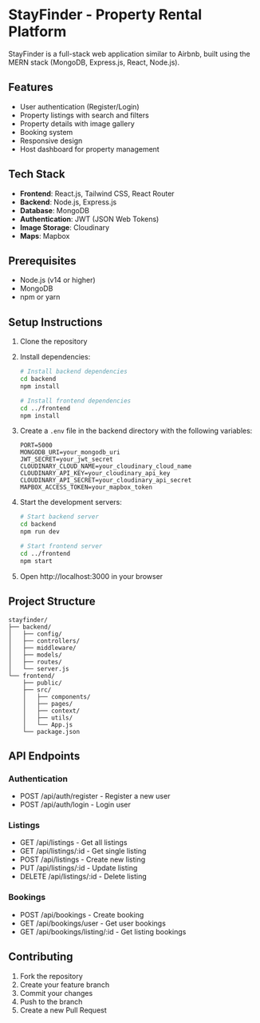 # StayFinder - Property Rental Platform

StayFinder is a full-stack web application similar to Airbnb, built using the MERN stack (MongoDB, Express.js, React, Node.js).

## Features

- User authentication (Register/Login)
- Property listings with search and filters
- Property details with image gallery
- Booking system
- Responsive design
- Host dashboard for property management

## Tech Stack

- **Frontend**: React.js, Tailwind CSS, React Router
- **Backend**: Node.js, Express.js
- **Database**: MongoDB
- **Authentication**: JWT (JSON Web Tokens)
- **Image Storage**: Cloudinary
- **Maps**: Mapbox

## Prerequisites

- Node.js (v14 or higher)
- MongoDB
- npm or yarn

## Setup Instructions

1. Clone the repository
2. Install dependencies:
   ```bash
   # Install backend dependencies
   cd backend
   npm install

   # Install frontend dependencies
   cd ../frontend
   npm install
   ```

3. Create a `.env` file in the backend directory with the following variables:
   ```
   PORT=5000
   MONGODB_URI=your_mongodb_uri
   JWT_SECRET=your_jwt_secret
   CLOUDINARY_CLOUD_NAME=your_cloudinary_cloud_name
   CLOUDINARY_API_KEY=your_cloudinary_api_key
   CLOUDINARY_API_SECRET=your_cloudinary_api_secret
   MAPBOX_ACCESS_TOKEN=your_mapbox_token
   ```

4. Start the development servers:
   ```bash
   # Start backend server
   cd backend
   npm run dev

   # Start frontend server
   cd ../frontend
   npm start
   ```

5. Open http://localhost:3000 in your browser

## Project Structure

```
stayfinder/
├── backend/
│   ├── config/
│   ├── controllers/
│   ├── middleware/
│   ├── models/
│   ├── routes/
│   └── server.js
└── frontend/
    ├── public/
    ├── src/
    │   ├── components/
    │   ├── pages/
    │   ├── context/
    │   ├── utils/
    │   └── App.js
    └── package.json
```

## API Endpoints

### Authentication
- POST /api/auth/register - Register a new user
- POST /api/auth/login - Login user

### Listings
- GET /api/listings - Get all listings
- GET /api/listings/:id - Get single listing
- POST /api/listings - Create new listing
- PUT /api/listings/:id - Update listing
- DELETE /api/listings/:id - Delete listing

### Bookings
- POST /api/bookings - Create booking
- GET /api/bookings/user - Get user bookings
- GET /api/bookings/listing/:id - Get listing bookings

## Contributing

1. Fork the repository
2. Create your feature branch
3. Commit your changes
4. Push to the branch
5. Create a new Pull Request 